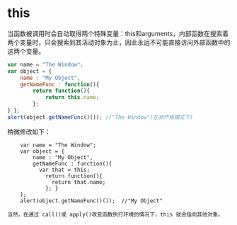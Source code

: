 # this

当函数被调用时会自动取得两个特殊变量：this和arguments，内部函数在搜索着两个变量时，只会搜索到其活动对象为止，因此永远不可能直接访问外部函数中的这两个变量。

```js
var name = "The Window";
var object = {
    name : "My Object",
    getNameFunc : function(){
        return function(){
            return this.name;
        };
} };
alert(object.getNameFunc()()); //"The Window"(在非严格模式下)
```

稍微修改如下：

```
    var name = "The Window";
    var object = {
        name : "My Object",
        getNameFunc : function(){
          var that = this;
            return function(){
              return that.name;
            }; }
    };
    alert(object.getNameFunc()());  //"My Object"
```

```
当然，在通过 call()或 apply()改变函数执行环境的情况下，this 就会指向其他对象。
```



